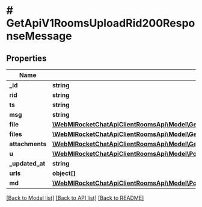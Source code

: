 # # GetApiV1RoomsUploadRid200ResponseMessage

## Properties

Name | Type | Description | Notes
------------ | ------------- | ------------- | -------------
**_id** | **string** |  | [optional]
**rid** | **string** |  | [optional]
**ts** | **string** |  | [optional]
**msg** | **string** |  | [optional]
**file** | [**\WebMIRocketChatApiClientRoomsApi\Model\GetApiV1RoomsUploadRid200ResponseMessageFile**](GetApiV1RoomsUploadRid200ResponseMessageFile.md) |  | [optional]
**files** | [**\WebMIRocketChatApiClientRoomsApi\Model\GetApiV1RoomsUploadRid200ResponseMessageFile[]**](GetApiV1RoomsUploadRid200ResponseMessageFile.md) |  | [optional]
**attachments** | [**\WebMIRocketChatApiClientRoomsApi\Model\GetApiV1RoomsUploadRid200ResponseMessageAttachmentsInner[]**](GetApiV1RoomsUploadRid200ResponseMessageAttachmentsInner.md) |  | [optional]
**u** | [**\WebMIRocketChatApiClientRoomsApi\Model\PostApiV1ChannelsCreate200ResponseChannelU**](PostApiV1ChannelsCreate200ResponseChannelU.md) |  | [optional]
**_updated_at** | **string** |  | [optional]
**urls** | **object[]** |  | [optional]
**md** | [**\WebMIRocketChatApiClientRoomsApi\Model\PostApiV1ChannelsAddAll200ResponseChannelLastMessageMdInner[]**](PostApiV1ChannelsAddAll200ResponseChannelLastMessageMdInner.md) |  | [optional]

[[Back to Model list]](../../README.md#models) [[Back to API list]](../../README.md#endpoints) [[Back to README]](../../README.md)
